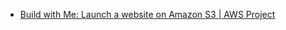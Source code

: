 - [Build with Me: Launch a website on Amazon S3 | AWS Project](https://www.youtube.com/watch?v=sCQwEVhCvTg)